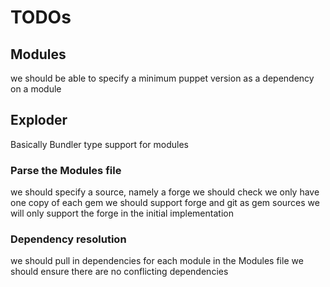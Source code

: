 TODOs
=====

Modules
-------

we should be able to specify a minimum puppet version as a dependency on a module

Exploder
--------

Basically Bundler type support for modules

### Parse the Modules file ###

we should specify a source, namely a forge
we should check we only have one copy of each gem
we should support forge and git as gem sources
we will only support the forge in the initial implementation

### Dependency resolution ###

we should pull in dependencies for each module in the Modules file
we should ensure there are no conflicting dependencies
